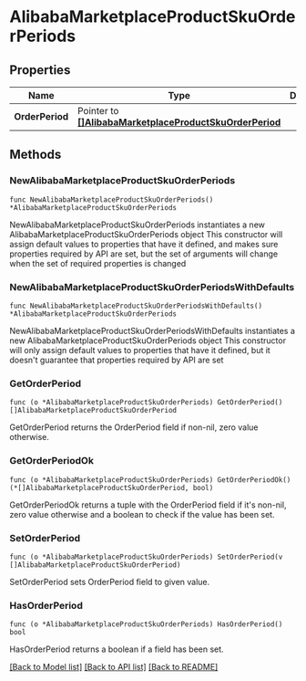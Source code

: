 # AlibabaMarketplaceProductSkuOrderPeriods

## Properties

Name | Type | Description | Notes
------------ | ------------- | ------------- | -------------
**OrderPeriod** | Pointer to [**[]AlibabaMarketplaceProductSkuOrderPeriod**](AlibabaMarketplaceProductSkuOrderPeriod.md) |  | [optional] 

## Methods

### NewAlibabaMarketplaceProductSkuOrderPeriods

`func NewAlibabaMarketplaceProductSkuOrderPeriods() *AlibabaMarketplaceProductSkuOrderPeriods`

NewAlibabaMarketplaceProductSkuOrderPeriods instantiates a new AlibabaMarketplaceProductSkuOrderPeriods object
This constructor will assign default values to properties that have it defined,
and makes sure properties required by API are set, but the set of arguments
will change when the set of required properties is changed

### NewAlibabaMarketplaceProductSkuOrderPeriodsWithDefaults

`func NewAlibabaMarketplaceProductSkuOrderPeriodsWithDefaults() *AlibabaMarketplaceProductSkuOrderPeriods`

NewAlibabaMarketplaceProductSkuOrderPeriodsWithDefaults instantiates a new AlibabaMarketplaceProductSkuOrderPeriods object
This constructor will only assign default values to properties that have it defined,
but it doesn't guarantee that properties required by API are set

### GetOrderPeriod

`func (o *AlibabaMarketplaceProductSkuOrderPeriods) GetOrderPeriod() []AlibabaMarketplaceProductSkuOrderPeriod`

GetOrderPeriod returns the OrderPeriod field if non-nil, zero value otherwise.

### GetOrderPeriodOk

`func (o *AlibabaMarketplaceProductSkuOrderPeriods) GetOrderPeriodOk() (*[]AlibabaMarketplaceProductSkuOrderPeriod, bool)`

GetOrderPeriodOk returns a tuple with the OrderPeriod field if it's non-nil, zero value otherwise
and a boolean to check if the value has been set.

### SetOrderPeriod

`func (o *AlibabaMarketplaceProductSkuOrderPeriods) SetOrderPeriod(v []AlibabaMarketplaceProductSkuOrderPeriod)`

SetOrderPeriod sets OrderPeriod field to given value.

### HasOrderPeriod

`func (o *AlibabaMarketplaceProductSkuOrderPeriods) HasOrderPeriod() bool`

HasOrderPeriod returns a boolean if a field has been set.


[[Back to Model list]](../README.md#documentation-for-models) [[Back to API list]](../README.md#documentation-for-api-endpoints) [[Back to README]](../README.md)


